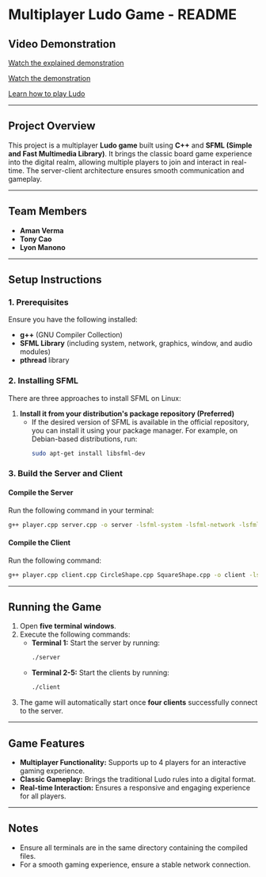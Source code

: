 # Multiplayer Ludo Game - README

## Video Demonstration

[Watch the  explained demonstration](https://youtu.be/RyOx62pDgrI)

[Watch the demonstration](https://youtu.be/K7mSVq3CRgo?si=lPu3qpgogi3bVlSB)

[Learn how to play Ludo](https://youtu.be/xYXj9DwKHr4?si=MBgQe5E853CsJg8M)

---

## Project Overview

This project is a multiplayer **Ludo game** built using **C++** and **SFML (Simple and Fast Multimedia Library)**. It brings the classic board game experience into the digital realm, allowing multiple players to join and interact in real-time. The server-client architecture ensures smooth communication and gameplay.

---

## Team Members

- **Aman Verma**
- **Tony Cao**
- **Lyon Manono**

---

## Setup Instructions

### 1. Prerequisites

Ensure you have the following installed:

- **g++** (GNU Compiler Collection)
- **SFML Library** (including system, network, graphics, window, and audio modules)
- **pthread** library

### 2. Installing SFML

There are three approaches to install SFML on Linux:

1. **Install it from your distribution's package repository (Preferred)**
   - If the desired version of SFML is available in the official repository, you can install it using your package manager. For example, on Debian-based distributions, run:
     ```bash
     sudo apt-get install libsfml-dev
     ```

### 3. Build the Server and Client

#### Compile the Server

Run the following command in your terminal:

```bash
g++ player.cpp server.cpp -o server -lsfml-system -lsfml-network -lsfml-graphics -lsfml-window -lsfml-audio -lpthread
```

#### Compile the Client

Run the following command:

```bash
g++ player.cpp client.cpp CircleShape.cpp SquareShape.cpp -o client -lsfml-system -lsfml-network -lsfml-graphics -lsfml-window -lsfml-audio -lpthread
```

---

## Running the Game

1. Open **five terminal windows**.
2. Execute the following commands:
   - **Terminal 1:** Start the server by running:
     ```bash
     ./server
     ```
   - **Terminal 2-5:** Start the clients by running:
     ```bash
     ./client
     ```
3. The game will automatically start once **four clients** successfully connect to the server.

---

## Game Features

- **Multiplayer Functionality:** Supports up to 4 players for an interactive gaming experience.
- **Classic Gameplay:** Brings the traditional Ludo rules into a digital format.
- **Real-time Interaction:** Ensures a responsive and engaging experience for all players.

---

## Notes

- Ensure all terminals are in the same directory containing the compiled files.
- For a smooth gaming experience, ensure a stable network connection.

